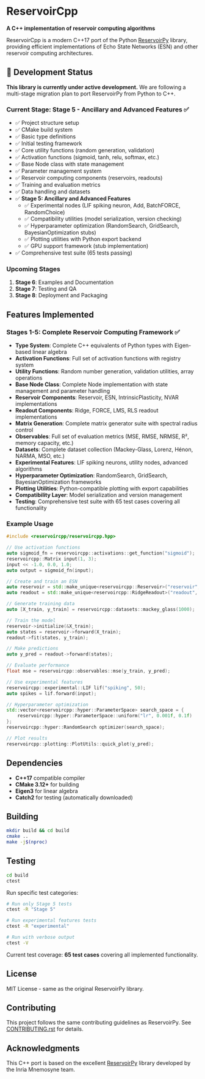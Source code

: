 # ReservoirCpp

**A C++ implementation of reservoir computing algorithms**

ReservoirCpp is a modern C++17 port of the Python [ReservoirPy](https://github.com/reservoirpy/reservoirpy) library, providing efficient implementations of Echo State Networks (ESN) and other reservoir computing architectures.

## 🚧 Development Status

**This library is currently under active development.** We are following a multi-stage migration plan to port ReservoirPy from Python to C++.

### Current Stage: Stage 5 - Ancillary and Advanced Features ✅

- ✅ Project structure setup
- ✅ CMake build system
- ✅ Basic type definitions
- ✅ Initial testing framework
- ✅ Core utility functions (random generation, validation)
- ✅ Activation functions (sigmoid, tanh, relu, softmax, etc.)
- ✅ Base Node class with state management
- ✅ Parameter management system
- ✅ Reservoir computing components (reservoirs, readouts)
- ✅ Training and evaluation metrics
- ✅ Data handling and datasets
- ✅ **Stage 5: Ancillary and Advanced Features**
  - ✅ Experimental nodes (LIF spiking neuron, Add, BatchFORCE, RandomChoice)
  - ✅ Compatibility utilities (model serialization, version checking)
  - ✅ Hyperparameter optimization (RandomSearch, GridSearch, BayesianOptimization stubs)
  - ✅ Plotting utilities with Python export backend
  - ✅ GPU support framework (stub implementation)
- ✅ Comprehensive test suite (65 tests passing)

### Upcoming Stages

1. **Stage 6**: Examples and Documentation
2. **Stage 7**: Testing and QA  
3. **Stage 8**: Deployment and Packaging

## Features Implemented

### Stages 1-5: Complete Reservoir Computing Framework ✅

- **Type System**: Complete C++ equivalents of Python types with Eigen-based linear algebra
- **Activation Functions**: Full set of activation functions with registry system
- **Utility Functions**: Random number generation, validation utilities, array operations
- **Base Node Class**: Complete Node implementation with state management and parameter handling
- **Reservoir Components**: Reservoir, ESN, IntrinsicPlasticity, NVAR implementations
- **Readout Components**: Ridge, FORCE, LMS, RLS readout implementations
- **Matrix Generation**: Complete matrix generator suite with spectral radius control
- **Observables**: Full set of evaluation metrics (MSE, RMSE, NRMSE, R², memory capacity, etc.)
- **Datasets**: Complete dataset collection (Mackey-Glass, Lorenz, Hénon, NARMA, MSO, etc.)
- **Experimental Features**: LIF spiking neurons, utility nodes, advanced algorithms
- **Hyperparameter Optimization**: RandomSearch, GridSearch, BayesianOptimization frameworks
- **Plotting Utilities**: Python-compatible plotting with export capabilities
- **Compatibility Layer**: Model serialization and version management
- **Testing**: Comprehensive test suite with 65 test cases covering all functionality

### Example Usage

```cpp
#include <reservoircpp/reservoircpp.hpp>

// Use activation functions
auto sigmoid_fn = reservoircpp::activations::get_function("sigmoid");
reservoircpp::Matrix input(1, 3);
input << -1.0, 0.0, 1.0;
auto output = sigmoid_fn(input);

// Create and train an ESN
auto reservoir = std::make_unique<reservoircpp::Reservoir>("reservoir", 100);
auto readout = std::make_unique<reservoircpp::RidgeReadout>("readout", 1);

// Generate training data
auto [X_train, y_train] = reservoircpp::datasets::mackey_glass(1000);

// Train the model
reservoir->initialize(&X_train);
auto states = reservoir->forward(X_train);
readout->fit(states, y_train);

// Make predictions
auto y_pred = readout->forward(states);

// Evaluate performance
float mse = reservoircpp::observables::mse(y_train, y_pred);

// Use experimental features
reservoircpp::experimental::LIF lif("spiking", 50);
auto spikes = lif.forward(input);

// Hyperparameter optimization
std::vector<reservoircpp::hyper::ParameterSpace> search_space = {
    reservoircpp::hyper::ParameterSpace::uniform("lr", 0.001f, 0.1f)
};
reservoircpp::hyper::RandomSearch optimizer(search_space);

// Plot results
reservoircpp::plotting::PlotUtils::quick_plot(y_pred);
```

## Dependencies

- **C++17** compatible compiler
- **CMake 3.12+** for building
- **Eigen3** for linear algebra
- **Catch2** for testing (automatically downloaded)

## Building

```bash
mkdir build && cd build
cmake ..
make -j$(nproc)
```

## Testing

```bash
cd build
ctest
```

Run specific test categories:
```bash
# Run only Stage 5 tests
ctest -R "Stage 5"

# Run experimental features tests
ctest -R "experimental"

# Run with verbose output
ctest -V
```

Current test coverage: **65 test cases** covering all implemented functionality.

## License

MIT License - same as the original ReservoirPy library.

## Contributing

This project follows the same contributing guidelines as ReservoirPy. See [CONTRIBUTING.rst](CONTRIBUTING.rst) for details.

## Acknowledgments

This C++ port is based on the excellent [ReservoirPy](https://github.com/reservoirpy/reservoirpy) library developed by the Inria Mnemosyne team.